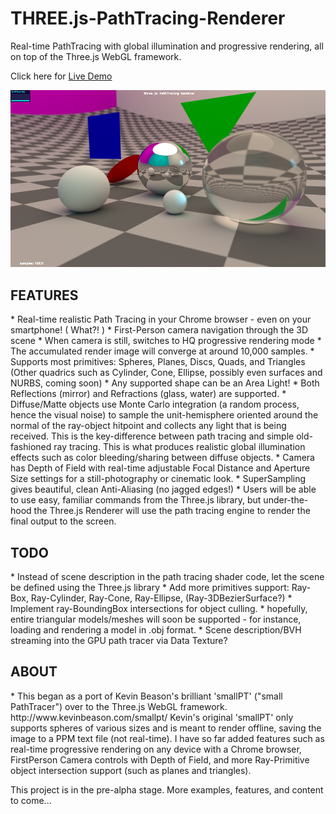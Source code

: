 # THREE.js-PathTracing-Renderer
Real-time PathTracing with global illumination and progressive rendering, all on top of the Three.js WebGL framework. <br>

Click here for [Live Demo](https://erichlof.github.io/THREE.js-PathTracing-Renderer/ThreeJS_PathTracing_Renderer.html)

![](threejsPathTracing.png)

<h2>FEATURES</h2>
* Real-time realistic Path Tracing in your Chrome browser - even on your smartphone! ( What?! )
* First-Person camera navigation through the 3D scene
* When camera is still, switches to HQ progressive rendering mode
* The accumulated render image will converge at around 10,000 samples.
* Supports most primitives: Spheres, Planes, Discs, Quads, and Triangles (Other quadrics such as Cylinder, Cone, Ellipse, possibly even surfaces and NURBS, coming soon)
* Any supported shape can be an Area Light!
* Both Reflections (mirror) and Refractions (glass, water) are supported.
* Diffuse/Matte objects use Monte Carlo integration (a random process, hence the visual noise) to sample the unit-hemisphere oriented around the normal of the ray-object hitpoint and collects any light that is being received.  This is the key-difference between path tracing and simple old-fashioned ray tracing.  This is what produces realistic global illumination effects such as color bleeding/sharing between diffuse objects.
* Camera has Depth of Field with real-time adjustable Focal Distance and Aperture Size settings for a still-photography or cinematic look.
* SuperSampling gives beautiful, clean Anti-Aliasing (no jagged edges!)
* Users will be able to use easy, familiar commands from the Three.js library, but under-the-hood the Three.js Renderer will use the path tracing engine to render the final output to the screen.


<h2>TODO</h2>
* Instead of scene description in the path tracing shader code, let the scene be defined using the Three.js library
* Add more primitives support: Ray-Box, Ray-Cylinder, Ray-Cone, Ray-Ellipse, (Ray-3DBezierSurface?)
* Implement ray-BoundingBox intersections for object culling.
* hopefully, entire triangular models/meshes will soon be supported - for instance, loading and rendering a model in .obj format.
* Scene description/BVH streaming into the GPU path tracer via Data Texture?


<h2>ABOUT</h2>
* This began as a port of Kevin Beason's brilliant 'smallPT' ("small PathTracer") over to the Three.js WebGL framework.  http://www.kevinbeason.com/smallpt/  Kevin's original 'smallPT' only supports spheres of various sizes and is meant to render offline, saving the image to a PPM text file (not real-time). I have so far added features such as real-time progressive rendering on any device with a Chrome browser, FirstPerson Camera controls with Depth of Field, and more Ray-Primitive object intersection support (such as planes and triangles). 

This project is in the pre-alpha stage.  More examples, features, and content to come...
